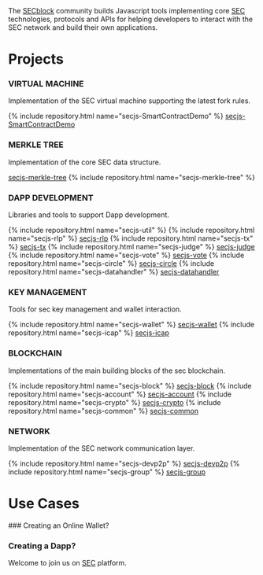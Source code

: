 <div class="intro-text">
  The <a href="https://github.com/SECblock/">SECblock</a> community builds Javascript tools implementing core <a href="https://www.secblock.io/">SEC</a>
  technologies, protocols and APIs for helping developers to interact with the SEC network and build their own applications.
</div>

<h1>Projects</h1>

<div class="repo-group">
  <h3><i class="fa fa-cogs"></i> VIRTUAL MACHINE</h3>
  <p>Implementation of the SEC virtual machine supporting the latest fork rules.</p>
  {% include repository.html name="secjs-SmartContractDemo" %}
    <a href="https://github.com/SECblock/secjs-SmartContractDemo" target="_blank">secjs-SmartContractDemo</a>
</div>

<div class="repo-group">
  <h3><i class="fa fa-sitemap"></i> MERKLE TREE</h3>
  <p>Implementation of the core SEC data structure.</p>
  <a href="https://github.com/SECblock/secjs-merkle-tree" target="_blank">secjs-merkle-tree</a>
  {% include repository.html name="secjs-merkle-tree" %}
</div>

<div class="separator"></div>

<div class="repo-group">
  <h3><i class="fa fa-lightbulb-o"></i> DAPP DEVELOPMENT</h3>
  <p>Libraries and tools to support Dapp development.</p>
  {% include repository.html name="secjs-util" %}
  {% include repository.html name="secjs-rlp" %}
      <a href="https://github.com/SECblock/secjs-rlp" target="_blank">secjs-rlp</a>
  {% include repository.html name="secjs-tx" %}
      <a href="https://github.com/SECblock/secjs-tx" target="_blank">secjs-tx</a>
  {% include repository.html name="secjs-judge" %}
      <a href="https://github.com/SECblock/secjs-judge" target="_blank">secjs-judge</a>
  {% include repository.html name="secjs-vote" %}
      <a href="https://github.com/SECblock/secjs-vote" target="_blank">secjs-vote</a>
  {% include repository.html name="secjs-circle" %}
      <a href="https://github.com/SECblock/secjs-circle" target="_blank">secjs-circle</a>
  {% include repository.html name="secjs-datahandler" %}
      <a href="https://github.com/SECblock/secjs-datahandler" target="_blank">secjs-datahandler</a>
</div>

<div class="repo-group">
  <h3><i class="fa fa-key"></i> KEY MANAGEMENT</h3>
  <p>Tools for sec key management and wallet interaction.</p>
    {% include repository.html name="secjs-wallet" %}
        <a href="https://github.com/SECblock/secjs-wallet" target="_blank">secjs-wallet</a>
    {% include repository.html name="secjs-icap" %}
        <a href="https://github.com/SECblock/secjs-icap" target="_blank">secjs-icap</a>
</div>

<div class="separator"></div>

<div class="repo-group">
  <h3><i class="fa fa-cube"></i> BLOCKCHAIN</h3>
  <p>Implementations of the main building blocks of the sec blockchain.</p>
  {% include repository.html name="secjs-block" %}
      <a href="https://github.com/SECblock/secjs-block" target="_blank">secjs-block</a>
  {% include repository.html name="secjs-account" %}
      <a href="https://github.com/SECblock/secjs-account" target="_blank">secjs-account</a>
  {% include repository.html name="secjs-crypto" %}
      <a href="https://github.com/SECblock/secjs-crypto" target="_blank">secjs-crypto</a>
  {% include repository.html name="secjs-common" %}
      <a href="https://github.com/SECblock/secjs-common" target="_blank">secjs-common</a>
</div>

<div class="repo-group">
  <h3><i class="fa fa-globe"></i> NETWORK</h3>
  <p>Implementation of the SEC network communication layer.</p>
  {% include repository.html name="secjs-devp2p" %}
      <a href="https://github.com/SECblock/secjs-devp2p" target="_blank">secjs-devp2p</a>
  {% include repository.html name="secjs-group" %}
      <a href="https://github.com/SECblock/secjs-group" target="_blank">secjs-group</a>
</div>


<div class="separator" style="height:0px;"></div>

<h1>Use Cases</h1>
### Creating an Online Wallet?

### Creating a Dapp?

<div class="intro-text">
  Welcome to join us on 
    <a href="https://www.secblock.io/">SEC</a> platform.
</div>

